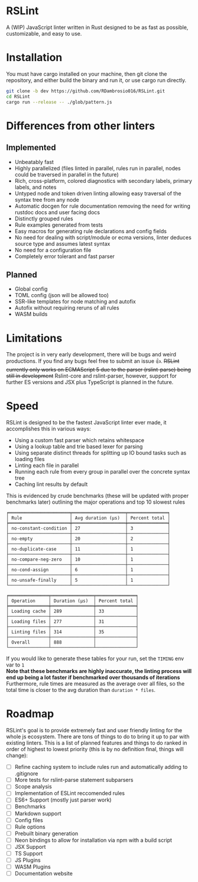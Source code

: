 # RSLint

A  (WIP) JavaScript linter written in Rust designed to be as fast as possible, customizable, and easy to use.

# Installation

You must have cargo installed on your machine, then git clone the repository, and either build the binary and run it, or use cargo run directly.

```sh
git clone -b dev https://github.com/RDambrosio016/RSLint.git
cd RSLint
cargo run --release -- ./glob/pattern.js
```

# Differences from other linters 

## Implemented 

- Unbeatably fast 
- Highly parallelized (files linted in parallel, rules run in parallel, nodes could be traversed in parallel in the future) 
- Rich, cross-platform, colored diagnostics with secondary labels, primary labels, and notes 
- Untyped node and token driven linting allowing easy traversal of the syntax tree from any node 
- Automatic docgen for rule documentation removing the need for writing rustdoc docs and user facing docs 
- Distinctly grouped rules 
- Rule examples generated from tests 
- Easy macros for generating rule declarations and config fields 
- No need for dealing with script/module or ecma versions, linter deduces source type and assumes latest syntax 
- No need for a configuration file 
- Completely error tolerant and fast parser 

## Planned 

- Global config 
- TOML config (json will be allowed too) 
- SSR-like templates for node matching and autofix  
- Autofix without requiring reruns of all rules 
- WASM builds 

# Limitations

The project is in very early development, there will be bugs and weird productions. If you find any bugs feel free to submit an issue 👍.
~~RSLint currently only works on ECMAScript 5 due to the parser (rslint-parse) being still in development~~ Rslint-core and rslint-parser, however, support for further ES versions and JSX plus TypeScript is planned in the future.

# Speed

RSLint is designed to be the fastest JavaScript linter ever made, it accomplishes this in various ways: 
  - Using a custom fast parser which retains whitespace
  - Using a lookup table and trie based lexer for parsing
  - Using separate distinct threads for splitting up IO bound tasks such as loading files
  - Linting each file in parallel
  - Running each rule from every group in parallel over the concrete syntax tree
  - Caching lint results by default

This is evidenced by crude benchmarks (these will be updated with proper benchmarks later) outlining the major operations and top 10 slowest rules
```
╒═══════════════════════╤════════════════════╤═══════════════╕
│ Rule                  │ Avg duration (μs)  │ Percent total │
╞═══════════════════════╪════════════════════╪═══════════════╡
│ no-constant-condition │ 27                 │ 3             │
├───────────────────────┼────────────────────┼───────────────┤
│ no-empty              │ 20                 │ 2             │
├───────────────────────┼────────────────────┼───────────────┤
│ no-duplicate-case     │ 11                 │ 1             │
├───────────────────────┼────────────────────┼───────────────┤
│ no-compare-neg-zero   │ 10                 │ 1             │
├───────────────────────┼────────────────────┼───────────────┤
│ no-cond-assign        │ 6                  │ 1             │
├───────────────────────┼────────────────────┼───────────────┤
│ no-unsafe-finally     │ 5                  │ 1             │
└───────────────────────┴────────────────────┴───────────────┘

╒═══════════════╤════════════════╤═══════════════╕
│ Operation     │ Duration (μs)  │ Percent total │
╞═══════════════╪════════════════╪═══════════════╡
│ Loading cache │ 289            │ 33            │
├───────────────┼────────────────┼───────────────┤
│ Loading files │ 277            │ 31            │
├───────────────┼────────────────┼───────────────┤
│ Linting files │ 314            │ 35            │
├───────────────┼────────────────┼───────────────┤
│ Overall       │ 888            │               │
└───────────────┴────────────────┴───────────────┘
```

If you would like to generate these tables for your run, set the `TIMING` env var to `1`  
**Note that these benchmarks are highly inaccurate, the linting process will end up being a lot faster if benchmarked over thousands of iterations**  
Furthermore, rule times are measured as the average over all files, so the total time is closer to the avg duration than `duration * files`.

# Roadmap

RSLint's goal is to provide extremely fast and user friendly linting for the whole js ecosystem. There are tons of things to do to bring it up to par with existing linters. This is a list of planned features and things to do ranked in order of highest to lowest priority (this is by no definition final, things will change):

- [ ] Refine caching system to include rules run and automatically adding to .gitignore  
- [ ] More tests for rslint-parse statement subparsers  
- [ ] Scope analysis  
- [ ] Implementation of ESLint reccomended rules  
- [ ] ES6+ Support (mostly just parser work)  
- [ ] Benchmarks  
- [ ] Markdown support  
- [ ] Config files  
- [ ] Rule options  
- [ ] Prebuilt binary generation  
- [ ] Neon bindings to allow for installation via npm with a build script  
- [ ] JSX Support  
- [ ] TS Support  
- [ ] JS Plugins  
- [ ] WASM Plugins  
- [ ] Documentation website  
